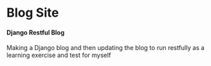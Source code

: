 # Blog Site
#### Django Restful Blog

Making a Django blog and then updating the blog to run restfully as a learning exercise and test for myself 
